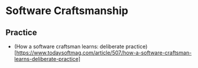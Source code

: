 # Software Craftsmanship

## Practice
* (How a software craftsman learns: deliberate practice)[https://www.todaysoftmag.com/article/507/how-a-software-craftsman-learns-deliberate-practice]
